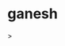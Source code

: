 <!DOCTYPE html>
<html>
    <head>
        <!-- head definitions go here -->
    </head>
    <body>
        <!-- the content goes here -->
      <h1>ganesh</h1>>
    </body>
</html>
